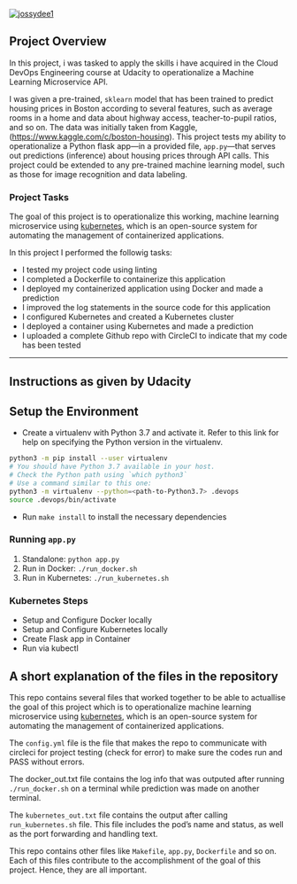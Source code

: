 [![jossydee1](https://circleci.com/gh/jossydee1/project-ml-microservice-kubernetes.svg?style=svg)](https://app.circleci.com/pipelines/github/jossydee1/project-ml-microservice-kubernetes)

## Project Overview

In this project, i was tasked to apply the skills i have acquired in the Cloud DevOps Engineering course at Udacity to operationalize a Machine Learning Microservice API. 

I was given a pre-trained, `sklearn` model that has been trained to predict housing prices in Boston according to several features, such as average rooms in a home and data about highway access, teacher-to-pupil ratios, and so on. The data was initially taken from Kaggle, (https://www.kaggle.com/c/boston-housing). This project tests my ability to operationalize a Python flask app—in a provided file, `app.py`—that serves out predictions (inference) about housing prices through API calls. This project could be extended to any pre-trained machine learning model, such as those for image recognition and data labeling.

### Project Tasks

The goal of this project is to operationalize this working, machine learning microservice using [kubernetes](https://kubernetes.io/), which is an open-source system for automating the management of containerized applications. 

In this project I performed the followig tasks:
* I tested my project code using linting
* I completed a Dockerfile to containerize this application
* I deployed my containerized application using Docker and made a prediction
* I improved the log statements in the source code for this application
* I configured Kubernetes and created a Kubernetes cluster
* I deployed a container using Kubernetes and made a prediction
* I uploaded a complete Github repo with CircleCI to indicate that my code has been tested

---

## Instructions as given by Udacity

## Setup the Environment

* Create a virtualenv with Python 3.7 and activate it. Refer to this link for help on specifying the Python version in the virtualenv. 
```bash
python3 -m pip install --user virtualenv
# You should have Python 3.7 available in your host. 
# Check the Python path using `which python3`
# Use a command similar to this one:
python3 -m virtualenv --python=<path-to-Python3.7> .devops
source .devops/bin/activate
```
* Run `make install` to install the necessary dependencies

### Running `app.py`

1. Standalone:  `python app.py`
2. Run in Docker:  `./run_docker.sh`
3. Run in Kubernetes:  `./run_kubernetes.sh`

### Kubernetes Steps

* Setup and Configure Docker locally
* Setup and Configure Kubernetes locally
* Create Flask app in Container
* Run via kubectl


## A short explanation of the files in the repository

This repo contains several files that worked together to be able to actuallise the goal of this project which is to operationalize machine learning microservice using [kubernetes](https://kubernetes.io/), which is an open-source system for automating the management of containerized applications.

The `config.yml` file is the file that makes the repo to communicate with circleci for project testing (check for error) to make sure the codes run and PASS without errors.

The docker_out.txt file contains the log info that was outputed after running `./run_docker.sh` on a terminal while prediction was made on another terminal.

The `kubernetes_out.txt` file contains the output after calling `run_kubernetes.sh` file. This file includes the pod’s name and status, as well as the port forwarding and handling text.

This repo contains other files like `Makefile`, `app.py`, `Dockerfile` and so on. Each of this files contribute to the accomplishment of the goal of this project. Hence, they are all important.